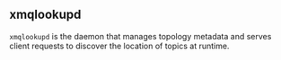 ## xmqlookupd

`xmqlookupd` is the daemon that manages topology metadata and serves client requests to
discover the location of topics at runtime.

